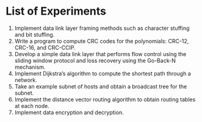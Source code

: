 # List of Experiments

1. Implement data link layer framing methods such as character stuffing and bit stuffing.
2. Write a program to compute CRC codes for the polynomials: CRC-12, CRC-16, and CRC-CCIP.
3. Develop a simple data link layer that performs flow control using the sliding window protocol and loss recovery using the Go-Back-N mechanism.
4. Implement Dijkstra’s algorithm to compute the shortest path through a network.
5. Take an example subnet of hosts and obtain a broadcast tree for the subnet.
6. Implement the distance vector routing algorithm to obtain routing tables at each node.
7. Implement data encryption and decryption.
